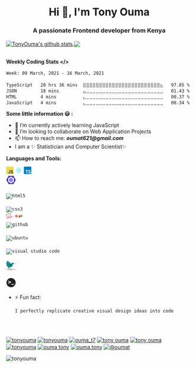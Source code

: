 <h1 align="center">Hi 👋, I'm Tony Ouma</h1>
<h3 align="center">A passionate Frontend developer from Kenya</h3

<br />

<a href="https://github.com/TonyOuma/github-readme-stats">
  <img align="center" src="https://github-readme-stats.vercel.app/api?username=TonyOuma&show_icons=true&theme=vue" alt="TonyOuma's github stats" />
</a>
<a href="https://github.com/TonyOuma/github-readme-stats">
  <!-- Change the `github-readme-stats.anuraghazra1.vercel.app` to `github-readme-stats.vercel.app`  -->
  <img align="center" src="https://github-readme-stats.vercel.app/api/top-langs/?username=TonyOuma&layout=compact" />
</a>

<br />
<br />



**Weekly Coding Stats </>**

<!--START_SECTION:waka-->
```text
Week: 09 March, 2021 - 16 March, 2021

TypeScript   20 hrs 36 mins  ⣿⣿⣿⣿⣿⣿⣿⣿⣿⣿⣿⣿⣿⣿⣿⣿⣿⣿⣿⣿⣿⣿⣿⣿⣦   97.85 % 
JSON         18 mins         ⣤⣀⣀⣀⣀⣀⣀⣀⣀⣀⣀⣀⣀⣀⣀⣀⣀⣀⣀⣀⣀⣀⣀⣀⣀   01.43 % 
HTML         4 mins          ⣄⣀⣀⣀⣀⣀⣀⣀⣀⣀⣀⣀⣀⣀⣀⣀⣀⣀⣀⣀⣀⣀⣀⣀⣀   00.37 % 
JavaScript   4 mins          ⣄⣀⣀⣀⣀⣀⣀⣀⣀⣀⣀⣀⣀⣀⣀⣀⣀⣀⣀⣀⣀⣀⣀⣀⣀   00.34 % 
```
<!--END_SECTION:waka-->




**Some little information :smiley: :**


- 🌱 I’m currently actively learning JavaScript
- 👯 I’m looking to collaborate on Web Application Projects
- 📫 How to reach me: **_oumat621@gmail.com_**
- I am a ✨ Statistician and Computer Scientist✨ 

**Languages and Tools:**  

<code><img height="20" src="https://raw.githubusercontent.com/github/explore/80688e429a7d4ef2fca1e82350fe8e3517d3494d/topics/javascript/javascript.png"></code>
<code><img height="20" src="https://raw.githubusercontent.com/github/explore/80688e429a7d4ef2fca1e82350fe8e3517d3494d/topics/react/react.png"></code>
<code><img height="20" src="https://raw.githubusercontent.com/github/explore/80688e429a7d4ef2fca1e82350fe8e3517d3494d/topics/typescript/typescript.png"></code>
<code>
<img alt="eslint" width="26px" src="https://raw.githubusercontent.com/github/explore/80688e429a7d4ef2fca1e82350fe8e3517d3494d/topics/eslint/eslint.png">
</code>
<code>
<img alt="html5" width="26px" src="https://img.icons8.com/color/240/000000/html-5.png">
</code>
<code>
<img alt="css3" width="26px" src="https://img.icons8.com/color/240/000000/css3.png">
</code>
<code><img height="20" src="https://raw.githubusercontent.com/github/explore/80688e429a7d4ef2fca1e82350fe8e3517d3494d/topics/sass/sass.png"></code>
<code><img height="20" src="https://raw.githubusercontent.com/github/explore/80688e429a7d4ef2fca1e82350fe8e3517d3494d/topics/git/git.png"></code>
<code>
<img alt="github" width="26px" src="https://img.icons8.com/ios-glyphs/240/000000/github.png">
</code>
<code>
<img alt="ubuntu" width="26px" src="https://img.icons8.com/color/96/000000/ubuntu--v1.png">
</code>
<code>
<img alt="visual studio code" width="26px" src="https://img.icons8.com/fluent/240/000000/visual-studio-code-2019.png" />
</code>
<code>
<img alt="latex" width="26px" src="https://raw.githubusercontent.com/github/explore/80688e429a7d4ef2fca1e82350fe8e3517d3494d/topics/latex/latex.png">
</code>
<code>
<img alt="terminal" width="26px" src="https://raw.githubusercontent.com/github/explore/80688e429a7d4ef2fca1e82350fe8e3517d3494d/topics/terminal/terminal.png">
</code>


- ⚡ Fun fact:
  ```
  I perfectly replicate creative visual design ideas into code
  
  
  ```
<br />      



<a href="https://codepen.io/tonyouma" target="blank"><img align="center" src="https://cdn.jsdelivr.net/npm/simple-icons@3.0.1/icons/codepen.svg" alt="tonyouma" height="30" width="30" /></a>
<a href="https://dev.to/tonyouma" target="blank"><img align="center" src="https://cdn.jsdelivr.net/npm/simple-icons@3.0.1/icons/dev-dot-to.svg" alt="tonyouma" height="30" width="30" /></a>
<a href="https://twitter.com/ouma_t7" target="blank"><img align="center" src="https://cdn.jsdelivr.net/npm/simple-icons@3.0.1/icons/twitter.svg" alt="ouma_t7" height="30" width="30" /></a>
<a href="https://linkedin.com/in/tony ouma" target="blank"><img align="center" src="https://cdn.jsdelivr.net/npm/simple-icons@3.0.1/icons/linkedin.svg" alt="tony ouma" height="30" width="30" /></a>
<a href="https://stackoverflow.com/users/tony ouma" target="blank"><img align="center" src="https://cdn.jsdelivr.net/npm/simple-icons@3.0.1/icons/stackoverflow.svg" alt="tony ouma" height="30" width="30" /></a>
<a href="https://kaggle.com/tonyouma" target="blank"><img align="center" src="https://cdn.jsdelivr.net/npm/simple-icons@3.0.1/icons/kaggle.svg" alt="tonyouma" height="30" width="30" /></a>
<a href="https://fb.com/ouma tony" target="blank"><img align="center" src="https://cdn.jsdelivr.net/npm/simple-icons@3.0.1/icons/facebook.svg" alt="ouma tony" height="30" width="30" /></a>
<a href="https://instagram.com/ouma.tony" target="blank"><img align="center" src="https://cdn.jsdelivr.net/npm/simple-icons@3.0.1/icons/instagram.svg" alt="ouma.tony" height="30" width="30" /></a>
<a href="https://medium.com/@oumat" target="blank"><img align="center" src="https://cdn.jsdelivr.net/npm/simple-icons@3.0.1/icons/medium.svg" alt="@oumat" height="30" width="30" /></a>


 
<p align="left"> <img src="https://komarev.com/ghpvc/?username=tonyouma" alt="tonyouma" /> </p>

